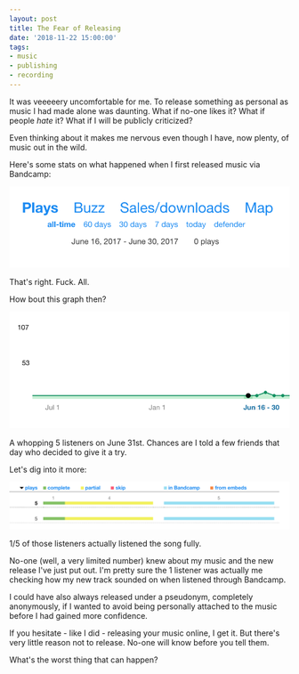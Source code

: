 ```yaml
---
layout: post
title: The Fear of Releasing
date: '2018-11-22 15:00:00'
tags:
- music
- publishing
- recording
---
```


It was veeeeery uncomfortable for me. To release something as personal as music I had made alone was daunting. What if no-one likes it? What if people _hate_ it? What if I will be publicly criticized?

Even thinking about it makes me nervous even though I have, now plenty, of music out in the wild.

Here's some stats on what happened when I first released music via Bandcamp:

![Bandcamp June 2017 stream](/assets/images/bandcamp_june_2017_stats.png)

That's right. Fuck. All.

How bout this graph then?

![Bandcamp June 2017 stream](/assets/images/bandcamp_june_2017_graph.png)

A whopping 5 listeners on June 31st. Chances are I told a few friends that day who decided to give it a try.

Let's dig into it more:

![Bandcamp June 2017 stream](/assets/images/bandcamp_june_31_partial_plays.png)

1/5 of those listeners actually listened the song fully.

No-one (well, a very limited number) knew about my music and the new release I've just put out. I'm pretty sure the 1 listener was actually me checking how my new track sounded on when listened through Bandcamp.

I could have also always released under a pseudonym, completely anonymously, if I wanted to avoid being personally attached to the music before I had gained more confidence.

If you hesitate - like I did - releasing your music online, I get it. But there's very little reason not to release. No-one will know before you tell them.

What's the worst thing that can happen?
